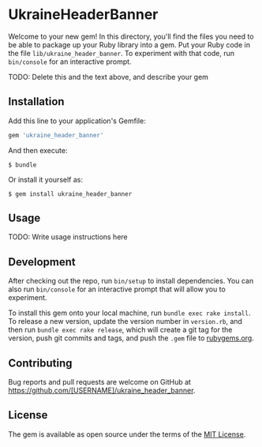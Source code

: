 # UkraineHeaderBanner

Welcome to your new gem! In this directory, you'll find the files you need to be able to package up your Ruby library into a gem. Put your Ruby code in the file `lib/ukraine_header_banner`. To experiment with that code, run `bin/console` for an interactive prompt.

TODO: Delete this and the text above, and describe your gem

## Installation

Add this line to your application's Gemfile:

```ruby
gem 'ukraine_header_banner'
```

And then execute:

    $ bundle

Or install it yourself as:

    $ gem install ukraine_header_banner

## Usage

TODO: Write usage instructions here

## Development

After checking out the repo, run `bin/setup` to install dependencies. You can also run `bin/console` for an interactive prompt that will allow you to experiment.

To install this gem onto your local machine, run `bundle exec rake install`. To release a new version, update the version number in `version.rb`, and then run `bundle exec rake release`, which will create a git tag for the version, push git commits and tags, and push the `.gem` file to [rubygems.org](https://rubygems.org).

## Contributing

Bug reports and pull requests are welcome on GitHub at https://github.com/[USERNAME]/ukraine_header_banner.

## License

The gem is available as open source under the terms of the [MIT License](https://opensource.org/licenses/MIT).
